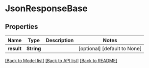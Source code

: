 # JsonResponseBase

## Properties
Name | Type | Description | Notes
------------ | ------------- | ------------- | -------------
**result** | **String** |  | [optional] [default to None]

[[Back to Model list]](../README.md#documentation-for-models) [[Back to API list]](../README.md#documentation-for-api-endpoints) [[Back to README]](../README.md)



